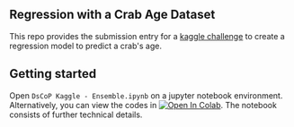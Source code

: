 ## Regression with a Crab Age Dataset

This repo provides the submission entry for a [kaggle challenge](https://www.kaggle.com/competitions/playground-series-s3e16/overview) to create a regression model to predict a crab's age. 

## Getting started
Open `DsCoP Kaggle - Ensemble.ipynb` on a jupyter notebook environment. Alternatively, you can view the codes in [![Open In Colab](https://colab.research.google.com/assets/colab-badge.svg)](https://colab.research.google.com/drive/1ysnRxfzaTNO9yCkZL_pPqUbrkGelSYiw?usp=sharing). The notebook consists of further technical details.
